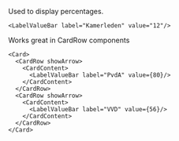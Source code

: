 Used to display percentages.

    <LabelValueBar label="Kamerleden" value="12"/>

Works great in CardRow components

    <Card>
      <CardRow showArrow>
        <CardContent>
          <LabelValueBar label="PvdA" value={80}/>
        </CardContent>
      </CardRow>
      <CardRow showArrow>
        <CardContent>
          <LabelValueBar label="VVD" value={56}/>
        </CardContent>
      </CardRow>
    </Card>
